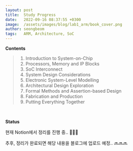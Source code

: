```yaml
---
layout: post
title:  Study Progress
date:   2022-09-16 08:37:55 +0300
image:  /assets/images/blog/lab1_arm/book_cover.png
author: seongbeom
tags:   ARM, Architecture, SoC
---
```


**Contents**
> 1. Introduction to System-on-Chip
> 2. Processors, Memory and IP Blocks
> 3. SoC Interconnect
> 4. System Design Considerations
> 5. Electronic System-Level Modelling
> 6. Architectural Design Exploration
> 7. Formal Methods and Assertion-based Design
> 8. Fabrication and Production
> 9. Putting Everything Together


<br>

**Status**

현재 Notion에서 정리를 진행 중.. 💾💾💾

추후, 정리가 완료되면 해당 내용을 블로그에 업로드 예정.. 🔜🔜🔜